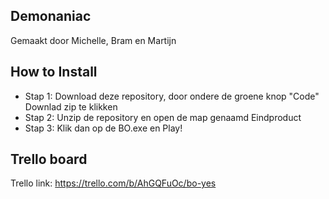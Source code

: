 ## Demonaniac
Gemaakt door Michelle, Bram en Martijn 

## How to Install
* Stap 1: Download deze repository, door ondere de groene knop "Code" Downlad zip te klikken 
* Stap 2: Unzip de repository en open de map genaamd Eindproduct
* Stap 3: Klik dan op de BO.exe en Play!


## Trello board
Trello link: https://trello.com/b/AhGQFuOc/bo-yes 

